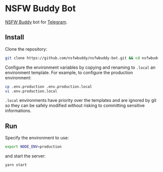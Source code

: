 # NSFW Buddy Bot

[NSFW Buddy](https://www.nsfwbuddy.com) bot for [Telegram](https://telegram.org).

## Install

Clone the repository:

```bash
git clone https://github.com/nsfwbuddy/nsfwbuddy-bot.git && cd nsfwbuddy-bot && yarn install
```

Configure the environment variables by copying and renaming to `.local` an environment template. For example, to configure the production environment:

```bash
cp .env.production .env.production.local
vi .env.production.local
```

`.local` environments have priority over the templates and are ignored by git so they can be safely modified without risking to committing sensitive informations.

## Run

Specify the environment to use:

```bash
export NODE_ENV=production
```
and start the server:

```bash
yarn start
```